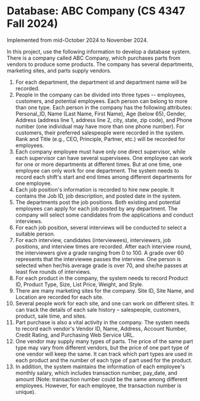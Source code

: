 # Database: ABC Company (CS 4347 Fall 2024)
Implemented from mid-October 2024 to November 2024.

In this project, use the following information to develop a database system. 
There is a company called ABC Company, which purchases parts from vendors to produce some products. The company has several departments, marketing sites, and parts supply vendors.
1.	For each department, the department id and department name will be recorded.
2.	People in the company can be divided into three types -- employees, customers, and potential employees. Each person can belong to more than one type. Each person in the company has the following attributes: Personal_ID, Name (Last Name, First Name), Age (below 65), Gender, Address (address line 1, address line 2, city, state, zip code), and Phone number (one individual may have more than one phone number). For customers, their preferred salespeople were recorded in the system. Rank and Title (e.g., CEO, Principle, Partner, etc.) will be recorded for employees.
3.	Each company employee must have only one direct supervisor, while each supervisor can have several supervisees. One employee can work for one or more departments at different times. But at one time, one employee can only work for one department. The system needs to record each shift's start and end times among different departments for one employee.
4.	Each job position's information is recorded to hire new people. It contains the Job ID, job description, and posted date in the system.
5.	The departments post the job positions. Both existing and potential employees can apply for each job posted by any department. The company will select some candidates from the applications and conduct interviews.
6.	For each job position, several interviews will be conducted to select a suitable person.
7.	For each interview, candidates (interviewees), interviewers, job positions, and interview times are recorded. After each interview round, the interviewers give a grade ranging from 0 to 100. A grade over 60 represents that the interviewee passes the interview. One person is selected when her/his average grade is over 70, and she/he passes at least five rounds of interviews.
8.	For each product in the company, the system needs to record Product ID, Product Type, Size, List Price, Weight, and Style.
9.	There are many marketing sites for the company. Site ID, Site Name, and Location are recorded for each site.
10.	Several people work for each site, and one can work on different sites. It can track the details of each sale history – salespeople, customers, product, sale time, and sites.
11.	Part purchase is also a vital activity in the company. The system needs to record each vendor's Vendor ID, Name, Address, Account Number, Credit Rating, and Purchasing Web Service URL.
12.	One vendor may supply many types of parts. The price of the same part type may vary from different vendors, but the price of one part type of one vendor will keep the same. It can track which part types are used in each product and the number of each type of part used for the product.
13.	In addition, the system maintains the information of each employee's monthly salary, which includes transaction number, pay_date, and amount (Note: transaction number could be the same among different employees. However, for each employee, the transaction number is unique).
